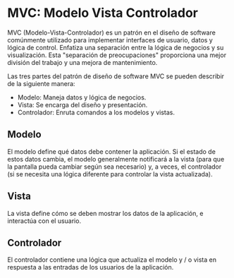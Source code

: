 # MVC: Modelo Vista Controlador
MVC (Modelo-Vista-Controlador) es un patrón en el diseño de software comúnmente utilizado para implementar interfaces de usuario, datos y lógica de control. Enfatiza una separación entre la lógica de negocios y su visualización. Esta "separación de preocupaciones" proporciona una mejor división del trabajo y una mejora de mantenimiento.

Las tres partes del patrón de diseño de software MVC se pueden describir de la siguiente manera:

- Modelo: Maneja datos y lógica de negocios.
- Vista: Se encarga del diseño y presentación.
- Controlador: Enruta comandos a los modelos y vistas.

## Modelo
El modelo define qué datos debe contener la aplicación. Si el estado de estos datos cambia, el modelo generalmente notificará a la vista (para que la pantalla pueda cambiar según sea necesario) y, a veces, el controlador (si se necesita una lógica diferente para controlar la vista actualizada).

## Vista
La vista define cómo se deben mostrar los datos de la aplicación, e interactúa con el usuario.

## Controlador
El controlador contiene una lógica que actualiza el modelo y / o vista en respuesta a las entradas de los usuarios de la aplicación. 

